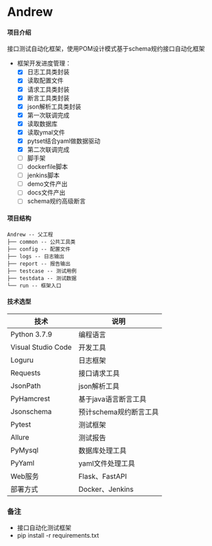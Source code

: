 # Andrew

#### 项目介绍

接口测试自动化框架，使用POM设计模式基于schema规约接口自动化框架
* 框架开发进度管理：
  - [x] 日志工具类封装
  - [x] 读取配置文件
  - [x] 请求工具类封装
  - [x] 断言工具类封装
  - [x] json解析工具类封装
  - [x] 第一次联调完成
  - [x] 读取数据库
  - [x] 读取ymal文件
  - [x] pytset结合yaml做数据驱动
  - [x] 第二次联调完成
  - [ ] 脚手架
  - [ ] dockerfile脚本
  - [ ] jenkins脚本
  - [ ] demo文件产出
  - [ ] docs文件产出
  - [ ] schema规约高级断言

#### 项目结构

```
Andrew -- 父工程
├── common -- 公共工具类
├── config -- 配置文件
├── logs -- 日志输出
├── report -- 报告输出
├── testcase -- 测试用例
├── testdata -- 测试数据
└── run -- 框架入口
```

#### 技术选型

| 技术                 | 说明                                                         
| -------------------- | ---------------------------
| Python 3.7.9         | 编程语言
| Visual Studio Code   | 开发工具
| Loguru               | 日志框架
| Requests             | 接口请求工具
| JsonPath             | json解析工具
| PyHamcrest           | 基于java语言断言工具
| Jsonschema           | 预计schema规约断言工具
| Pytest               | 测试框架
| Allure               | 测试报告
| PyMysql              | 数据库处理工具
| PyYaml               | yaml文件处理工具
| Web服务               | Flask、FastAPI
| 部署方式              | Docker、Jenkins

### 备注

* 接口自动化测试框架
* pip install -r requirements.txt